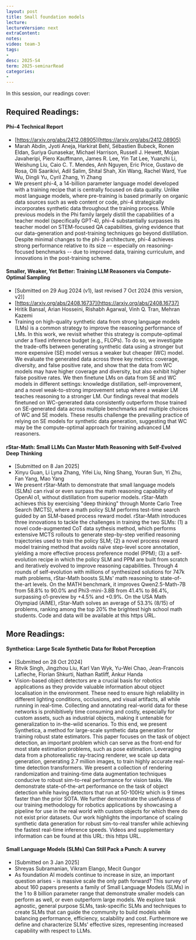 ```yaml
---
layout: post
title: Small foundation models  
lecture: 
lectureVersion: next
extraContent: 
notes: 
video: team-3
tags:
- 
desc: 2025-S4
term: 2025-seminarRead
categories:
- 
---
```



In this session, our readings cover: 

## Required Readings: 



#### Phi-4 Technical Report
+ [https://arxiv.org/abs/2412.08905](https://arxiv.org/abs/2412.08905)
+ Marah Abdin, Jyoti Aneja, Harkirat Behl, Sébastien Bubeck, Ronen Eldan, Suriya Gunasekar, Michael Harrison, Russell J. Hewett, Mojan Javaheripi, Piero Kauffmann, James R. Lee, Yin Tat Lee, Yuanzhi Li, Weishung Liu, Caio C. T. Mendes, Anh Nguyen, Eric Price, Gustavo de Rosa, Olli Saarikivi, Adil Salim, Shital Shah, Xin Wang, Rachel Ward, Yue Wu, Dingli Yu, Cyril Zhang, Yi Zhang
+ We present phi-4, a 14-billion parameter language model developed with a training recipe that is centrally focused on data quality. Unlike most language models, where pre-training is based primarily on organic data sources such as web content or code, phi-4 strategically incorporates synthetic data throughout the training process. While previous models in the Phi family largely distill the capabilities of a teacher model (specifically GPT-4), phi-4 substantially surpasses its teacher model on STEM-focused QA capabilities, giving evidence that our data-generation and post-training techniques go beyond distillation. Despite minimal changes to the phi-3 architecture, phi-4 achieves strong performance relative to its size -- especially on reasoning-focused benchmarks -- due to improved data, training curriculum, and innovations in the post-training scheme.



#### Smaller, Weaker, Yet Better: Training LLM Reasoners via Compute-Optimal Sampling
+ [Submitted on 29 Aug 2024 (v1), last revised 7 Oct 2024 (this version, v2)]
+ [https://arxiv.org/abs/2408.16737](https://arxiv.org/abs/2408.16737)
+ Hritik Bansal, Arian Hosseini, Rishabh Agarwal, Vinh Q. Tran, Mehran Kazemi
+ Training on high-quality synthetic data from strong language models (LMs) is a common strategy to improve the reasoning performance of LMs. In this work, we revisit whether this strategy is compute-optimal under a fixed inference budget (e.g., FLOPs). To do so, we investigate the trade-offs between generating synthetic data using a stronger but more expensive (SE) model versus a weaker but cheaper (WC) model. We evaluate the generated data across three key metrics: coverage, diversity, and false positive rate, and show that the data from WC models may have higher coverage and diversity, but also exhibit higher false positive rates. We then finetune LMs on data from SE and WC models in different settings: knowledge distillation, self-improvement, and a novel weak-to-strong improvement setup where a weaker LM teaches reasoning to a stronger LM. Our findings reveal that models finetuned on WC-generated data consistently outperform those trained on SE-generated data across multiple benchmarks and multiple choices of WC and SE models. These results challenge the prevailing practice of relying on SE models for synthetic data generation, suggesting that WC may be the compute-optimal approach for training advanced LM reasoners.

#### rStar-Math: Small LLMs Can Master Math Reasoning with Self-Evolved Deep Thinking
+ [Submitted on 8 Jan 2025]
+ Xinyu Guan, Li Lyna Zhang, Yifei Liu, Ning Shang, Youran Sun, Yi Zhu, Fan Yang, Mao Yang
+ We present rStar-Math to demonstrate that small language models (SLMs) can rival or even surpass the math reasoning capability of OpenAI o1, without distillation from superior models. rStar-Math achieves this by exercising "deep thinking" through Monte Carlo Tree Search (MCTS), where a math policy SLM performs test-time search guided by an SLM-based process reward model. rStar-Math introduces three innovations to tackle the challenges in training the two SLMs: (1) a novel code-augmented CoT data sythesis method, which performs extensive MCTS rollouts to generate step-by-step verified reasoning trajectories used to train the policy SLM; (2) a novel process reward model training method that avoids naïve step-level score annotation, yielding a more effective process preference model (PPM); (3) a self-evolution recipe in which the policy SLM and PPM are built from scratch and iteratively evolved to improve reasoning capabilities. Through 4 rounds of self-evolution with millions of synthesized solutions for 747k math problems, rStar-Math boosts SLMs' math reasoning to state-of-the-art levels. On the MATH benchmark, it improves Qwen2.5-Math-7B from 58.8% to 90.0% and Phi3-mini-3.8B from 41.4% to 86.4%, surpassing o1-preview by +4.5% and +0.9%. On the USA Math Olympiad (AIME), rStar-Math solves an average of 53.3% (8/15) of problems, ranking among the top 20% the brightest high school math students. Code and data will be available at this https URL.



## More Readings: 

#### Synthetica: Large Scale Synthetic Data for Robot Perception
+ [Submitted on 28 Oct 2024]
+ Ritvik Singh, Jingzhou Liu, Karl Van Wyk, Yu-Wei Chao, Jean-Francois Lafleche, Florian Shkurti, Nathan Ratliff, Ankur Handa
+ Vision-based object detectors are a crucial basis for robotics applications as they provide valuable information about object localisation in the environment. These need to ensure high reliability in different lighting conditions, occlusions, and visual artifacts, all while running in real-time. Collecting and annotating real-world data for these networks is prohibitively time consuming and costly, especially for custom assets, such as industrial objects, making it untenable for generalization to in-the-wild scenarios. To this end, we present Synthetica, a method for large-scale synthetic data generation for training robust state estimators. This paper focuses on the task of object detection, an important problem which can serve as the front-end for most state estimation problems, such as pose estimation. Leveraging data from a photorealistic ray-tracing renderer, we scale up data generation, generating 2.7 million images, to train highly accurate real-time detection transformers. We present a collection of rendering randomization and training-time data augmentation techniques conducive to robust sim-to-real performance for vision tasks. We demonstrate state-of-the-art performance on the task of object detection while having detectors that run at 50-100Hz which is 9 times faster than the prior SOTA. We further demonstrate the usefulness of our training methodology for robotics applications by showcasing a pipeline for use in the real world with custom objects for which there do not exist prior datasets. Our work highlights the importance of scaling synthetic data generation for robust sim-to-real transfer while achieving the fastest real-time inference speeds. Videos and supplementary information can be found at this URL: this https URL.



  
#### Small Language Models (SLMs) Can Still Pack a Punch: A survey
+ [Submitted on 3 Jan 2025]
+ Shreyas Subramanian, Vikram Elango, Mecit Gungor
+ As foundation AI models continue to increase in size, an important question arises - is massive scale the only path forward? This survey of about 160 papers presents a family of Small Language Models (SLMs) in the 1 to 8 billion parameter range that demonstrate smaller models can perform as well, or even outperform large models. We explore task agnostic, general purpose SLMs, task-specific SLMs and techniques to create SLMs that can guide the community to build models while balancing performance, efficiency, scalability and cost. Furthermore we define and characterize SLMs' effective sizes, representing increased capability with respect to LLMs.
